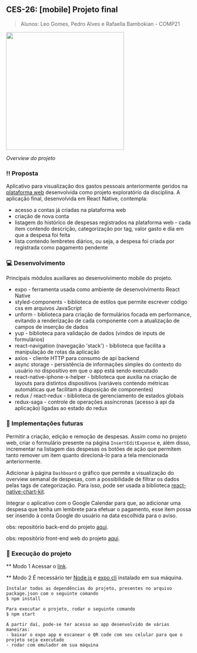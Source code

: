 ## **CES-26: [mobile] Projeto final**

> Alunos:
> Leo Gomes, Pedro Alves e Rafaella Bambokian - COMP21


<img src="./gif/prj_mobile.gif" width="320" />

_Overview do projeto_

### :bangbang: Proposta

Aplicativo para visualização dos gastos pessoais anteriormente geridos na [plataforma web](https://github.com/bambokianr/finance-manager-front) desenvolvida como projeto exploratório da disciplina. A aplicação final, desenvolvida em React Native, contempla:

- acesso a contas já criadas na plataforma web
- criação de nova conta
- listagem do histórico de despesas registrados na plataforma web - cada item contendo descrição, categorização por tag, valor gasto e dia em que a despesa foi feita
- lista contendo lembretes diários, ou seja, a despesa foi criada por registrada como pagamento pendente

### :computer: Desenvolvimento

Principais módulos auxiliares ao desenvolvimento mobile do projeto.

- expo - ferramenta usada como ambiente de desenvolvimento React Native
- styled-components - biblioteca de estilos que permite escrever código css em arquivos JavaScript
- unform - biblioteca para criação de formulários focada em performance, evitando a renderização de cada componente com a atualização de campos de inserção de dados
- yup - biblioteca para validação de dados (vindos de inputs de formulários)
- react-navigation (navegação 'stack') - biblioteca que facilita a manipulação de rotas da aplicação
- axios - cliente HTTP para consumo de api backend
- async storage - persistência de informações simples do contexto do usuário no dispositivo em que o app está sendo executado
- react-native-iphone-x-helper - biblioteca que auxilia na criação de layouts para distintos dispositivos (variáveis contendo métricas automáticas que facilitam a disposição de componentes)
- redux / react-redux - biblioteca de gerenciamento de estados globais
- redux-saga - controle de operações assíncronas (acesso à api da aplicação) ligadas ao estado do redux

### :pencil: Implementações futuras

Permitir a criação, edição e remoção de despesas. Assim como no projeto web, criar o formulário presente na página `InsertEditExpense` e, além disso, incrementar na listagem das despesas os botões de ação que permitem tanto remover um item quanto direcioná-lo para a tela mencionada anteriormente.

Adicionar à página `Dashboard` o gráfico que permite a visualização do overview semanal de despesas, com a possibilidade de filtrar os dados pelas tags de categorização. Para isso, pode ser usada a biblioteca [react-native-chart-kit](https://github.com/indiespirit/react-native-chart-kit).

Integrar o aplicativo com o Google Calendar para que, ao adicionar uma despesa que tenha um lembrete para efetuar o pagamento, esse item possa ser inserido à conta Google do usuário na data escolhida para o aviso.

obs: repositório back-end do projeto [aqui](https://github.com/alvesouza/financemanagerces26back).

obs: repositório front-end web do projeto [aqui](https://github.com/bambokianr/finance-manager-front).

### :round_pushpin: Execução do projeto

** Modo 1
Acessar o [link](https://expo.io/@bamborrib/projects/finance-manager-mobile).

** Modo 2
É necessário ter [Node.js](https://nodejs.org/en/) e [expo cli](https://docs.expo.io/workflow/expo-cli/) instalado em sua máquina.

```
Instalar todos as dependências do projeto, presentes no arquivo package.json com o seguinte comando
$ npm install

Para executar o projeto, rodar o seguinte comando
$ npm start

A partir daí, pode-se ter acesso ao app desenvolvido de várias maneiras:
- baixar o expo app e escanear o QR code com seu celular para que o projeto seja executado
- rodar com emulador em sua máquina
```
